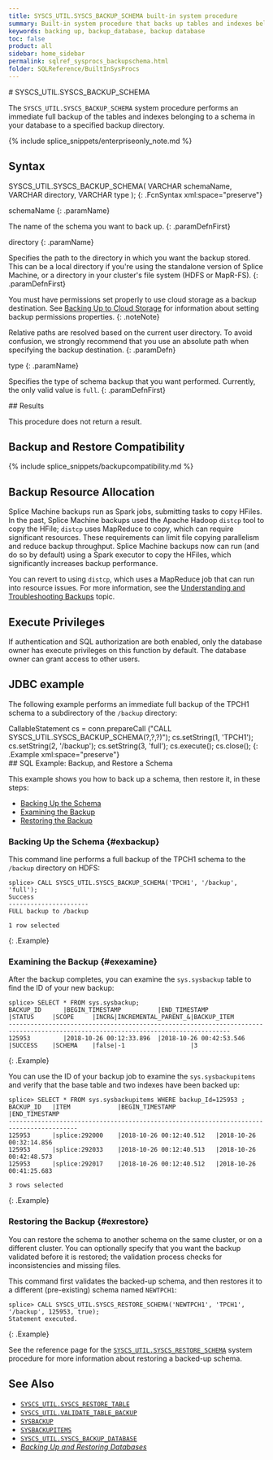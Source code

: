 ```yaml
---
title: SYSCS_UTIL.SYSCS_BACKUP_SCHEMA built-in system procedure
summary: Built-in system procedure that backs up tables and indexes belonging to a specific schema to a specified backup directory.
keywords: backing up, backup_database, backup database
toc: false
product: all
sidebar: home_sidebar
permalink: sqlref_sysprocs_backupschema.html
folder: SQLReference/BuiltInSysProcs
---
```

<section>
<div class="TopicContent" data-swiftype-index="true" markdown="1">
# SYSCS_UTIL.SYSCS_BACKUP_SCHEMA

The `SYSCS_UTIL.SYSCS_BACKUP_SCHEMA` system procedure performs an
immediate full backup of the tables and indexes belonging to a schema in your database to a specified backup directory.

{% include splice_snippets/enterpriseonly_note.md %}

## Syntax

<div class="fcnWrapperWide" markdown="1">
    SYSCS_UTIL.SYSCS_BACKUP_SCHEMA( VARCHAR schemaName,
                                    VARCHAR directory,
                                    VARCHAR type );
{: .FcnSyntax xml:space="preserve"}

</div>
<div class="paramList" markdown="1">

schemaName
{: .paramName}

The name of the schema you want to back up.
{: .paramDefnFirst}

directory
{: .paramName}

Specifies the path to the directory in which you want the backup stored.
This can be a local directory if you're using the standalone version of
Splice Machine, or a directory in your cluster's file system (HDFS or
MapR-FS).
{: .paramDefnFirst}

You must have permissions set properly to use cloud storage as a backup
destination. See [Backing Up to Cloud
Storage](onprem_admin_backingup.html#Backing) for information about setting backup permissions properties.
{: .noteNote}

Relative paths are resolved based on the current user directory. To
avoid confusion, we strongly recommend that you use an absolute path
when specifying the backup destination.
{: .paramDefn}

type
{: .paramName}

Specifies the type of schema backup that you want performed. Currently, the only valid value is `full`.
{: .paramDefnFirst}

</div>
## Results

This procedure does not return a result.

## Backup and Restore Compatibility

{% include splice_snippets/backupcompatibility.md %}


## Backup Resource Allocation

Splice Machine backups run as Spark jobs, submitting tasks to copy HFiles. In the past, Splice Machine backups used the Apache Hadoop `distcp` tool to copy the HFile; `distcp` uses MapReduce to copy, which can require significant resources. These requirements can limit file copying parallelism and reduce backup throughput. Splice Machine backups now can run (and do so by default) using a Spark executor to copy the HFiles, which significantly increases backup performance.

You can revert to using `distcp`, which uses a MapReduce job that can run into resource issues. For more information, see the [Understanding and Troubleshooting Backups](bestpractices_onprem_backups.html) topic.

## Execute Privileges

If authentication and SQL authorization are both enabled, only the
database owner has execute privileges on this function by default. The
database owner can grant access to other users.

## JDBC example

The following example performs an immediate full backup of the TPCH1 schema to a
subdirectory of the `/backup` directory:

<div class="preWrapper" markdown="1">
    CallableStatement cs = conn.prepareCall
      ("CALL SYSCS_UTIL.SYSCS_BACKUP_SCHEMA(?,?,?)");
      cs.setString(1, 'TPCH1');
      cs.setString(2, '/backup');
      cs.setString(3, 'full');
      cs.execute();
      cs.close();
{: .Example xml:space="preserve"}

</div>
## SQL Example: Backup, and Restore a Schema

This example shows you how to back up a schema, then restore it, in these steps:

* [Backing Up the Schema](#exbackup)
* [Examining the Backup](#exexamine)
* [Restoring the Backup](#exrestore)

### Backing Up the Schema  {#exbackup}
This command line performs a full backup of the TPCH1 schema to the `/backup` directory on HDFS:

```
splice> CALL SYSCS_UTIL.SYSCS_BACKUP_SCHEMA('TPCH1', '/backup', 'full');
Success
----------------------
FULL backup to /backup

1 row selected
```
{: .Example}

### Examining the Backup  {#exexamine}

After the backup completes, you can examine the `sys.sysbackup` table to find the ID of your new backup:

```
splice> SELECT * FROM sys.sysbackup;
BACKUP_ID      |BEGIN_TIMESTAMP          |END_TIMESTAMP            |STATUS     |SCOPE     |INCR&|INCREMENTAL_PARENT_&|BACKUP_ITEM
-----------------------------------------------------------------------------------------------------------------------------------
125953         |2018-10-26 00:12:33.896  |2018-10-26 00:42:53.546  |SUCCESS    |SCHEMA    |false|-1                  |3

```
{: .Example}

You can use the ID of your backup job to examine the `sys.sysbackupitems` and verify that the base table and two indexes have been backed up:

```
splice> SELECT * FROM sys.sysbackupitems WHERE backup_Id=125953 ;
BACKUP_ID   |ITEM             |BEGIN_TIMESTAMP           |END_TIMESTAMP
-----------------------------------------------------------------------------------------
125953      |splice:292000    |2018-10-26 00:12:40.512   |2018-10-26 00:32:14.856
125953      |splice:292033    |2018-10-26 00:12:40.513   |2018-10-26 00:42:48.573
125953      |splice:292017    |2018-10-26 00:12:40.512   |2018-10-26 00:41:25.683

3 rows selected
```
{: .Example}

### Restoring the Backup  {#exrestore}
You can restore the schema to another schema on the same cluster, or on a different cluster. You can optionally specify that you want the backup validated before it is restored; the validation process checks for inconsistencies and missing files.

This command first validates the backed-up schema, and then restores it to a different (pre-existing) schema named `NEWTPCH1`:
```
splice> CALL SYSCS_UTIL.SYSCS_RESTORE_SCHEMA('NEWTPCH1', 'TPCH1', '/backup', 125953, true);
Statement executed.
```
{: .Example}

See the reference page for the [`SYSCS_UTIL.SYSCS_RESTORE_SCHEMA`](sqlref_sysprocs_restoreschema.html) system procedure for more information about restoring a backed-up schema.

## See Also

* [`SYSCS_UTIL.SYSCS_RESTORE_TABLE`](sqlref_sysprocs_restoretable.html)
* [`SYSCS_UTIL.VALIDATE_TABLE_BACKUP`](sqlref_sysprocs_validatetablebackup.html)
* [`SYSBACKUP`](sqlref_systables_sysbackup.html)
* [`SYSBACKUPITEMS`](sqlref_systables_sysbackupitems.html)
* [`SYSCS_UTIL.SYSCS_BACKUP_DATABASE`](sqlref_sysprocs_backupdb.html)
* [*Backing Up and Restoring Databases*](onprem_admin_backingup.html)

</div>
</section>
